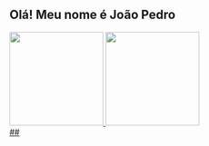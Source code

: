  ## Olá! Meu nome é João Pedro
 <div>
  <a href="https://github.com/jopedropm">
  <img height="165em" src="https://github-readme-stats.vercel.app/api?username=jopedropm&show_icons=true&theme=dracula&include_all_commits=true&count_private=true"/>
  <img height="165em" src="https://github-readme-stats.vercel.app/api/top-langs/?username=jopedropm&layout=compact&langs_count=7&theme=dracula"/>  
</div>
  ##
  
<!---
jopedropm/jopedropm is a ✨ special ✨ repository because its `README.md` (this file) appears on your GitHub profile.
You can click the Preview link to take a look at your changes.
--->
